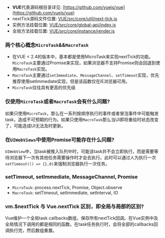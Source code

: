 
- **VUE**代表源码根目录详见: [https://github.com/vuejs/vue](https://github.com/vuejs/vue)
- nextTick源码文件位置: [VUE/src/core/util/next-tick.js](https://github.com/vuejs/vue/blob/dev/src/core/util/next-tick.js)
- 实例方法挂载位置: [VUE/src/core/global-api/index.js](https://github.com/vuejs/vue/blob/dev/src/core/global-api/index.js)
- 全局方法挂载位置: [VUE/src/core/instance/render.js](https://github.com/vuejs/vue/blob/dev/src/core/instance/render.js)


### 两个核心概念`MicroTask`&&`MacroTask`

- 在VUE < 2.4的版本中，基本都是使用MicroTask来实现nextTick的功能。`MicroTask`主要通过Promise来实现，如果浏览器不支持Promise则会回退到使用`MacroTask`实现。
- `MacroTask`主要通过`setImmediate`、`MessageChannel`、`setTimeout`实现，优先推荐使用setImmediate实现，但是该函数仅在IE浏览器可用。
- `MicroTask`往往具有更高的优先级

### 仅使用`MicroTask`或者`MacroTask`会有什么问题?

如果只使用`MicroTask`，那么在一系列按顺序执行的事件或者冒泡事件中可能触发task，造成不可预期的行为。如果只使用`MacroTask`那么当UI即将重绘时状态改变了，可能造成UI无法及时更新。

### 在`UIWebViews`中使用Promise可能存在什么问题?

`UIWebView`中，当task被推入队列中时，可能该task并不会立即执行，而是需要等待浏览器下一次有其他任务需要操作时才会去执行。此时可以通过人为执行一次`setTimeout(() => {},0)`来强制浏览器执行一次任务。

### setTimeout, setImmediate, MessageChannel, Promise

- `MicroTask`: process.nextTick, Promise, Object.observe
- `MacroTask`: setTimeout, setImmediate, setInterval, IO


### vm.$nextTick 与 Vue.nextTick 区别，即全局与局部的区别?

Vue维护一个全局task callbacks数组，保存所有nextTick回调。在Vue实例中及全局情况下调用的都是相同的函数。在task任务执行时，会将全部的callbacks回调执行完，然后数组重置。